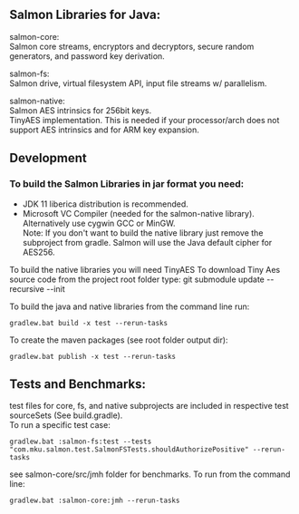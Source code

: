 ## Salmon Libraries for Java:    
  
salmon-core:    
Salmon core streams, encryptors and decryptors, secure random generators, and password key derivation.     
  
salmon-fs:  
Salmon drive, virtual filesystem API, input file streams w/ parallelism.    
  
salmon-native:  
Salmon AES intrinsics for 256bit keys.    
TinyAES implementation. This is needed if your processor/arch does not support AES intrinsics and for ARM key expansion.

## Development
  
### To build the Salmon Libraries in jar format you need:  
- JDK 11 liberica distribution is recommended.   
- Microsoft VC Compiler (needed for the salmon-native library). Alternatively use cygwin GCC or MinGW.  
Note: If you don't want to build the native library just remove the subproject from gradle.
Salmon will use the Java default cipher for AES256.   

To build the native libraries you will need TinyAES
To download Tiny Aes source code from the project root folder type:
git submodule update --recursive --init

To build the java and native libraries from the command line run:  
```
gradlew.bat build -x test --rerun-tasks
```

To create the maven packages (see root folder output dir):  
```
gradlew.bat publish -x test --rerun-tasks  
```

## Tests and Benchmarks:  
test files for core, fs, and native subprojects are included in respective test sourceSets (See build.gradle).  
To run a specific test case:
```
gradlew.bat :salmon-fs:test --tests "com.mku.salmon.test.SalmonFSTests.shouldAuthorizePositive" --rerun-tasks  
```

see salmon-core/src/jmh folder for benchmarks. To run from the command line:  

```
gradlew.bat :salmon-core:jmh --rerun-tasks  
```